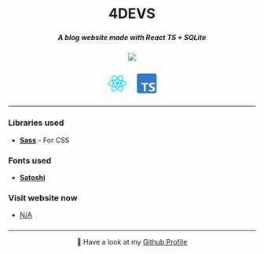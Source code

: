 <h1 align="center">4DEVS</h1>

###

<h5 align="center">A blog website made with React TS + SQLite</h5>

###

<div align="center">
  <img height="40" src="https://raw.githubusercontent.com/diogoagostinho/4devs/main/assets/test.png"  />
</div>

###

<div align="center">
  <img src="https://raw.githubusercontent.com/diogoagostinho/4devs/main/assets/react.png" height="40" alt="react logo"  />
  <img width="12" />
  <img src="https://raw.githubusercontent.com/diogoagostinho/4devs/main/assets/typescript.png" height="40" alt="typescript logo"  />
</div>

###

---

<h3 align="left">Libraries used</h3>

- **[Sass](https://www.npmjs.com/package/sass)** - For CSS

###

<h3 align="left">Fonts used</h3>

- **[Satoshi](https://www.fontshare.com/fonts/satoshi)**

###

<h3 align="left">Visit website now</h3>

- [N/A](#)

###

---

<p align="center">🚀 Have a look at my <a href="https://github.com/diogoagostinho">Github Profile</a></p>

###
